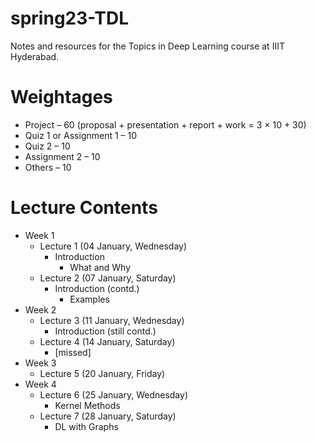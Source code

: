 # spring23-TDL
Notes and resources for the Topics in Deep Learning course at IIIT Hyderabad.

# Weightages
* Project – 60 (proposal + presentation + report + work = 3 $\times$ 10 + 30)
* Quiz 1 or Assignment 1 – 10
* Quiz 2 – 10
* Assignment 2 – 10
* Others – 10

# Lecture Contents
* Week 1
    * Lecture 1 (04 January, Wednesday)
        - Introduction
            - What and Why
    * Lecture 2 (07 January, Saturday)
        - Introduction (contd.)
            - Examples
* Week 2
    * Lecture 3 (11 January, Wednesday)
        - Introduction (still contd.)
    * Lecture 4 (14 January, Saturday)    
        - [missed]
* Week 3
    * Lecture 5 (20 January, Friday)
* Week 4
    * Lecture 6 (25 January, Wednesday)
        - Kernel Methods
    * Lecture 7 (28 January, Saturday)
        - DL with Graphs
